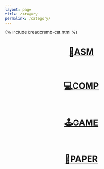 ```yaml
---
layout: page
title: category
permalink: /category/
---
```

{% include breadcrumb-cat.html %}
<div align="center">
	<h1><a href="/asm/">🧩ASM</a></h1>
	<br>
	<h1><a href="/comp/">💻COMP</a></h1>
	<br>
	<h1><a href="/game/">🕹️GAME</a></h1>
	<br>
	<h1><a href="/paper/">📄PAPER</a></h1>
</div>